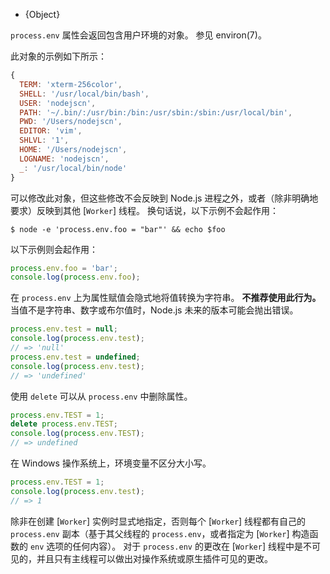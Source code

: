 <!-- YAML
added: v0.1.27
changes:
  - version: v11.14.0
    pr-url: https://github.com/nodejs/node/pull/26544
    description: 默认情况下，工作线程会使用父线程的 `process.env` 的副本，该副本可通过 `Worker` 构造函数的 `env` 选项进行配置。
  - version: v10.0.0
    pr-url: https://github.com/nodejs/node/pull/18990
    description: 不建议将变量的值隐式地转换为字符串。
-->

* {Object}

`process.env` 属性会返回包含用户环境的对象。
参见 environ(7)。

此对象的示例如下所示：

<!-- eslint-skip -->
```js
{
  TERM: 'xterm-256color',
  SHELL: '/usr/local/bin/bash',
  USER: 'nodejscn',
  PATH: '~/.bin/:/usr/bin:/bin:/usr/sbin:/sbin:/usr/local/bin',
  PWD: '/Users/nodejscn',
  EDITOR: 'vim',
  SHLVL: '1',
  HOME: '/Users/nodejscn',
  LOGNAME: 'nodejscn',
  _: '/usr/local/bin/node'
}
```

可以修改此对象，但这些修改不会反映到 Node.js 进程之外，或者（除非明确地要求）反映到其他 [`Worker`] 线程。
换句话说，以下示例不会起作用：

```console
$ node -e 'process.env.foo = "bar"' && echo $foo
```

以下示例则会起作用：

```js
process.env.foo = 'bar';
console.log(process.env.foo);
```

在 `process.env` 上为属性赋值会隐式地将值转换为字符串。
**不推荐使用此行为。**
当值不是字符串、数字或布尔值时，Node.js 未来的版本可能会抛出错误。

```js
process.env.test = null;
console.log(process.env.test);
// => 'null'
process.env.test = undefined;
console.log(process.env.test);
// => 'undefined'
```

使用 `delete` 可以从 `process.env` 中删除属性。

```js
process.env.TEST = 1;
delete process.env.TEST;
console.log(process.env.TEST);
// => undefined
```

在 Windows 操作系统上，环境变量不区分大小写。

```js
process.env.TEST = 1;
console.log(process.env.test);
// => 1
```

除非在创建 [`Worker`] 实例时显式地指定，否则每个 [`Worker`] 线程都有自己的 `process.env` 副本（基于其父线程的 `process.env`，或者指定为 [`Worker`] 构造函数的 `env` 选项的任何内容）。 
对于 `process.env` 的更改在 [`Worker`] 线程中是不可见的，并且只有主线程可以做出对操作系统或原生插件可见的更改。


